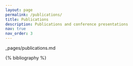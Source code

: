 ```yaml
---
layout: page
permalink: /publications/
title: Publications
description: Publications and conference presentations
nav: true
nav_order: 3
---
```


\_pages/publications.md

<div class="publications">

{% bibliography %}

</div>

